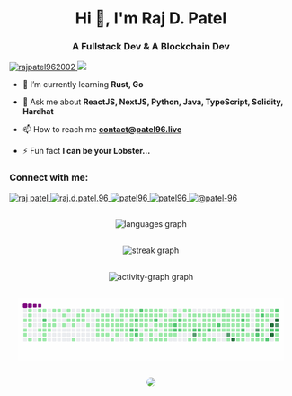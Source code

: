 <h1 align="center">Hi 👋, I'm Raj D. Patel</h1>
<h3 align="center">A Fullstack Dev & A Blockchain Dev</h3>

<p align="left">
	<a href="https://x.com/rajpatel962002" target="blank">
		<img src="https://img.shields.io/badge/X.com-1DA1F2?style=for-the-badge&logo=x&logoColor=black"
			alt="rajpatel962002" />
	</a>
	<a href="mailto:contact@patel96.live">
		<img src="https://img.shields.io/badge/Gmail-D14836?style=for-the-badge&logo=gmail&logoColor=black">
	</a>
</p>

- 🌱 I’m currently learning **Rust, Go**

- 💬 Ask me about **ReactJS, NextJS, Python, Java, TypeScript, Solidity, Hardhat**

- 📫 How to reach me **contact@patel96.live**

- ⚡ Fun fact **I can be your Lobster...**

<h3 align="left">Connect with me:</h3>
<p align="left">
	<a href="https://linkedin.com/in/raj patel" target="blank">
		<img align="center"
			src="https://raw.githubusercontent.com/rahuldkjain/github-profile-readme-generator/master/src/images/icons/Social/linked-in-alt.svg"
			alt="raj patel" height="30" width="40" />
	</a>
	<a href="https://instagram.com/raj.d.patel.96" target="blank">
		<img align="center"
			src="https://raw.githubusercontent.com/rahuldkjain/github-profile-readme-generator/master/src/images/icons/Social/instagram.svg"
			alt="raj.d.patel.96" height="30" width="40" />
	</a>
	<a href="https://www.youtube.com/@patel-96" target="blank">
		<img align="center"
			src="https://raw.githubusercontent.com/rahuldkjain/github-profile-readme-generator/master/src/images/icons/Social/youtube.svg"
			alt="patel96" height="30" width="40" />
	</a>
	<a href="https://www.hackerrank.com/patel96" target="blank">
		<img align="center"
			src="https://raw.githubusercontent.com/rahuldkjain/github-profile-readme-generator/master/src/images/icons/Social/hackerrank.svg"
			alt="patel96" height="30" width="40" />
	</a>
	<a href="https://www.hackerearth.com/@patel-96" target="blank">
		<img align="center"
			src="https://raw.githubusercontent.com/rahuldkjain/github-profile-readme-generator/master/src/images/icons/Social/hackerearth.svg"
			alt="@patel-96" height="30" width="40" />
	</a>
</p>

<div style="display:flex; align-items: center; justify-content: center; flex-direction: column">
	<div align="center" style="margin: 15px;">
		<img src="https://github-readme-stats.vercel.app/api/top-langs?username=PATEL96&locale=en&hide_title=false&layout=compact&card_width=320&langs_count=5&theme=neon&hide_border=false"
			height="150" alt="languages graph" />
	</div>
	<div align="center" style="margin: 15px;">
		<img src="https://streak-stats.demolab.com?user=PATEL96&locale=en&mode=daily&theme=neon&hide_border=false"
			alt="streak graph" />
	</div>
	<div align="center" style="margin: 15px;">
		<img src="https://github-readme-activity-graph.vercel.app/graph?username=PATEL96&radius=16&theme=react&area=true&order=5"
			height="250" alt="activity-graph graph" />
	</div>
	<div align="center" style="margin: 15px; border-radius: 10px;">
		<img align="center" src="https://github.com/PATEL96/PATEL96/blob/output/github-contribution-grid-snake.gif" />
	</div>
	<div align="center" style="margin: 15px;">
		<img src="https://profile-counter.glitch.me/PATEL96/count.svg?" style="border-radius: 10px;" />
	</div>
</div>
